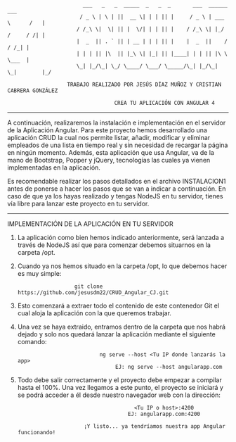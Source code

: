                             ___   _   _  _____  _   _  _       ___  ______        ___
                           / _ \ | \ | ||  __ \| | | || |     / _ \ | ___ \      /   |
                          / /_\ \|  \| || |  \/| | | || |    / /_\ \| |_/ /     / /| |
                          |  _  || . ` || | __ | | | || |    |  _  ||    /     / /_| |
                          | | | || |\  || |_\ \| |_| || |____| | | || |\ \     \___  |
                          \_| |_/\_| \_/ \____/ \___/ \_____/\_| |_/\_| \_|        |_/

                       TRABAJO REALIZADO POR JESÚS DÍAZ MUÑOZ Y CRISTIAN CABRERA GONZÁLEZ
                       
                                      CREA TU APLICACIÓN CON ANGULAR 4

-----------------------------------------------------------------------------------------------------------


A continuación, realizaremos la instalación e implementación en el servidor de la Aplicación Angular.
Para este proyecto hemos desarrollado una aplicación CRUD la cual nos permite listar, añadir, modificar
y eliminar empleados de una lista en tiempo real y sin necesidad de recargar la página en ningún momento.
Además, esta aplicación que usa Angular, va de la mano de Bootstrap, Popper y jQuery, tecnologías las
cuales ya vienen implementadas en la aplicación. 

Es recomendable realizar los pasos detallados en el archivo INSTALACION1 antes de ponerse a hacer los
pasos que se van a indicar a continuación. En caso de que ya los hayas realizado y tengas NodeJS en tu
servidor, tienes vía libre para lanzar este proyecto en tu servidor.


-----------------------------------------------------------------------------------------------------------


IMPLEMENTACIÓN DE LA APLICACIÓN EN TU SERVIDOR

1. La aplicación como bien hemos indicado anteriormente, será lanzada a través de NodeJS así que para
comenzar debemos situarnos en la carpeta /opt.

2. Cuando ya nos hemos situado en la carpeta /opt, lo que debemos hacer es muy simple:

                         git clone https://github.com/jesusdm22/CRUD_Angular_CJ.git

3. Esto comenzará a extraer todo el contenido de este contenedor Git el cual aloja la aplicación con la
que queremos trabajar.

4. Una vez se haya extraido, entramos dentro de la carpeta que nos habrá dejado y solo nos quedará lanzar
la aplicación mediante el siguiente comando:

                                 ng serve --host <Tu IP donde lanzarás la app>
                                      EJ: ng serve --host angularapp.com
                          
5. Todo debe salir correctamente y el proyecto debe empezar a compilar hasta el 100%. Una vez llegamos a
este punto, el proyecto se iniciará y se podrá acceder a él desde nuestro navegador web con la dirección:

                                            <Tu IP o host>:4200
                                          EJ: angularapp.com:4200
                                     
                            ¡Y listo... ya tendríamos nuestra app Angular funcionando!
